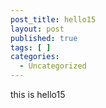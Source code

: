 ```yaml
---
post_title: hello15
layout: post
published: true
tags: [ ]
categories:
  - Uncategorized
---
```

this is hello15
